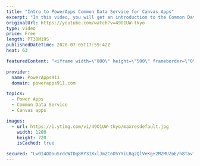 ```yaml
---
title: "Intro to PowerApps Common Data Service for Canvas Apps"
excerpt: "In this video, you will get an introduction to the Common Data Service (CDS) for Power Apps from a canvas apps perspective. We will create an entity, learn about field types, business rules, relationships, views, build a simple app, and set security on it. Not a be all, end all video but enough to get"
originalUrl: https://youtube.com/watch?v=49O1UW-tkyo
type: video
price: Free
length: PT30M19S
publishedDateTime: 2020-07-05T17:59:42Z
heat: 63

featuredContent: "<iframe width=\"800\" height=\"500\" frameborder=\"0\" src=\"https://www.youtube.com/embed/49O1UW-tkyo\" allow=\"accelerometer; autoplay; encrypted-media; gyroscope; picture-in-picture\" allowfullscreen></iframe>"

provider:
  name: PowerApps911
  domain: powerapps911.com

topics:
  - Power Apps
  - Common Data Service
  - Canvas apps

images:
  - url: https://i.ytimg.com/vi/49O1UW-tkyo/maxresdefault.jpg
    width: 1280
    height: 720
    isCached: true

secured: "Lw0I4ODouSrdcWTDq8RY3IXxlJmZCoD5YYiLBq2QlVeKg+2MZMUZoE/h8TavTYse2SzBQW89fmj2Rx7KbBC1iVV/pAUpupXtel5hZGMLJg2juUjwNeY0tRI1AZwrgR5G4KgQaeQUsqodZQEjE6GHGgzPGic8r4OMXowMpULyzqyukfBz/cpo7Kjl/mgH1+rIY5cUxx954x1hPfljYqHKrv2rnmix/xmqc+mlzsl7X5n2KOjexvKrC/Wik9yBmJaAQmpA19wU8avB58AU33VlDtZjW03oSDrOzAtpEjS5wu1r/sQM99bLvCf2pBalzsoOmMNrdxWJzVv5QJo1tgtGSAnPjY0Yd4IGt5uI2DV5ccSVsbDs3J++LGsGbQoOeOJbGyfObiHulJ64vo1AKQYL+QHhlW6Y6sikPSb1TuMJMLI=;AYzGTR7CF08fX4XcfM1sww=="
---
```



